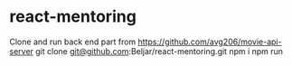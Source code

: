 # react-mentoring
Clone and run back end part from https://github.com/avg206/movie-api-server
git clone git@github.com:Beljar/react-mentoring.git
npm i
npm run
